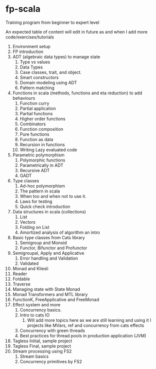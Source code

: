 # fp-scala
Training program from beginner to expert level

An expected table of content will edit in future as and when I add more code/exercises/tutorials

1. Environment setup 
2. FP introduction
3. ADT (algebraic data types) to manage state
    1. Type vs values
    2. Data Types
    3. Case classes, trait, and object.
    4. Smart constructors
    5. Domain modeling using ADT 
    6. Pattern matching
4. Functions in scala (methods, functions and eta reduction) to add behaviours
    1. Function curry
    2. Partial application
    3. Partial functions
    4. Higher order functions
    5. Combinators
    6. Function composition
    7. Pure functions
    8. Function as data
    9. Recursion in functions
    10. Writing Lazy evaluated code
5. Parametric polymorphism
    1. Polymorphic functions
    2. Parametrically in ADT
    3. Recursive ADT
    4. GADT
6. Type classes
    1. Ad-hoc polymorphism 
    2. The pattern in scala
    3. When too and when not to use it.
    4. Laws for testing
    5. Quick check introduction
7. Data structures in scala (collections)
    1. List
    2. Vectors
    3. Folding on List
    4. Amortized analysis of algorithm an intro
8. Basic type classes from Cats library
    1. Semigroup and Monoid
    2. Functor, Bifunctor and Profunctor
9. Semigroupal, Apply and Applicative
    1. Error handling and Validation
    2. Validated
10. Monad and Kliesli
11. Reader
12. Foldable
13. Traverse
14. Managing state with State Monad
15. Monad Transformers and MTL library
16. FunctionK, FreeApplicative and FreeMonad
17. Effect system and more
    1. Concurrency basics.
    2. Intro to cats IO
        1. Will add more topics here as we are still learning and using it I projects like MVars, ref and concurrency from cats effects
    3. Concurrency with green threads
    4. Best practices for thread pools in production application (JVM)
18. Tagless Initial, sample project
19. Tagless Final, sample project
20. Stream processing using FS2
    1. Stream basics
    2. Concurrency primitives by FS2